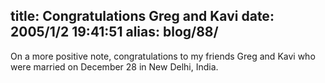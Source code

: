title: Congratulations Greg and Kavi
date: 2005/1/2 19:41:51
alias: blog/88/
---
On a more positive note, congratulations to my friends Greg and Kavi who were married on December 28 in New Delhi, India.